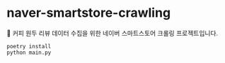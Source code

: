 # naver-smartstore-crawling
🥃 커피 원두 리뷰 데이터 수집을 위한 네이버 스마트스토어 크롤링 프로젝트입니다.

```shell
poetry install
python main.py
```